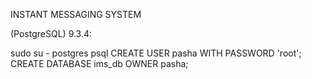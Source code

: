 INSTANT MESSAGING SYSTEM

(PostgreSQL) 9.3.4:

sudo su - postgres
psql
CREATE USER pasha WITH PASSWORD 'root';
CREATE DATABASE ims_db OWNER pasha;




